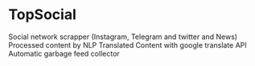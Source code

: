# TopSocial
Social network scrapper (Instagram, Telegram and twitter and News)
Processed content by NLP
Translated Content with google translate API
Automatic garbage feed collector
